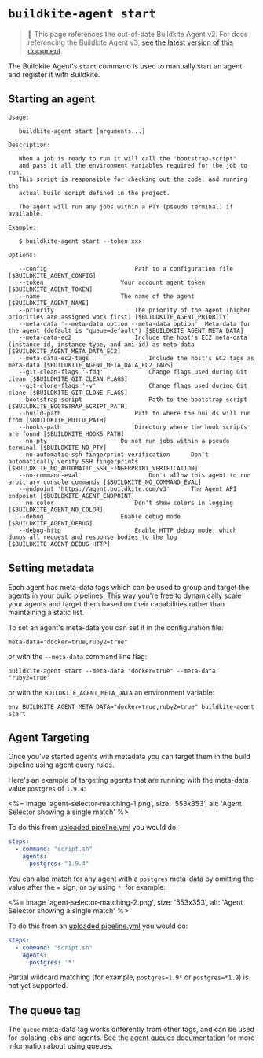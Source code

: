 # `buildkite-agent start`

>🚧 This page references the out-of-date Buildkite Agent v2.
> For docs referencing the Buildkite Agent v3, <a href="/docs/agent/v3/cli_start">see the latest version of this document</a>.

The Buildkite Agent's `start` command is used to manually start an agent and register it with Buildkite.


## Starting an agent

```
Usage:

   buildkite-agent start [arguments...]

Description:

   When a job is ready to run it will call the "bootstrap-script"
   and pass it all the environment variables required for the job to run.
   This script is responsible for checking out the code, and running the
   actual build script defined in the project.

   The agent will run any jobs within a PTY (pseudo terminal) if available.

Example:

   $ buildkite-agent start --token xxx

Options:

   --config                         Path to a configuration file [$BUILDKITE_AGENT_CONFIG]
   --token                      Your account agent token [$BUILDKITE_AGENT_TOKEN]
   --name                       The name of the agent [$BUILDKITE_AGENT_NAME]
   --priority                       The priority of the agent (higher priorities are assigned work first) [$BUILDKITE_AGENT_PRIORITY]
   --meta-data '--meta-data option --meta-data option'  Meta-data for the agent (default is "queue=default") [$BUILDKITE_AGENT_META_DATA]
   --meta-data-ec2                  Include the host's EC2 meta-data (instance-id, instance-type, and ami-id) as meta-data [$BUILDKITE_AGENT_META_DATA_EC2]
   --meta-data-ec2-tags                 Include the host's EC2 tags as meta-data [$BUILDKITE_AGENT_META_DATA_EC2_TAGS]
   --git-clean-flags '-fdq'             Change flags used during Git clean [$BUILDKITE_GIT_CLEAN_FLAGS]
   --git-clone-flags '-v'               Change flags used during Git clone [$BUILDKITE_GIT_CLONE_FLAGS]
   --bootstrap-script                   Path to the bootstrap script [$BUILDKITE_BOOTSTRAP_SCRIPT_PATH]
   --build-path                     Path to where the builds will run from [$BUILDKITE_BUILD_PATH]
   --hooks-path                     Directory where the hook scripts are found [$BUILDKITE_HOOKS_PATH]
   --no-pty                     Do not run jobs within a pseudo terminal [$BUILDKITE_NO_PTY]
   --no-automatic-ssh-fingerprint-verification      Don't automatically verify SSH fingerprints [$BUILDKITE_NO_AUTOMATIC_SSH_FINGERPRINT_VERIFICATION]
   --no-command-eval                    Don't allow this agent to run arbitrary console commands [$BUILDKITE_NO_COMMAND_EVAL]
   --endpoint 'https://agent.buildkite.com/v3'      The Agent API endpoint [$BUILDKITE_AGENT_ENDPOINT]
   --no-color                       Don't show colors in logging [$BUILDKITE_AGENT_NO_COLOR]
   --debug                      Enable debug mode [$BUILDKITE_AGENT_DEBUG]
   --debug-http                     Enable HTTP debug mode, which dumps all request and response bodies to the log [$BUILDKITE_AGENT_DEBUG_HTTP]
```

## Setting metadata

Each agent has meta-data tags which can be used to group and target the agents in your build pipelines. This way you're free to dynamically scale your agents and target them based on their capabilities rather than maintaining a static list.

To set an agent's meta-data you can set it in the configuration file:

```
meta-data="docker=true,ruby2=true"
```

or with the `--meta-data` command line flag:

```
buildkite-agent start --meta-data "docker=true" --meta-data "ruby2=true"
```

or with the `BUILDKITE_AGENT_META_DATA` an environment variable:

```
env BUILDKITE_AGENT_META_DATA="docker=true,ruby2=true" buildkite-agent start
```

## Agent Targeting

Once you've started agents with metadata you can target them in the build pipeline using agent query rules.

Here's an example of targeting agents that are running with the meta-data value `postgres` of `1.9.4`:

<%= image 'agent-selector-matching-1.png', size: '553x353', alt: 'Agent Selector showing a single match' %>

To do this from [uploaded pipeline.yml](/docs/agent/v2/cli-pipeline) you would do:

```yaml
steps:
  - command: "script.sh"
    agents:
      postgres: "1.9.4"
```

You can also match for any agent with a `postgres` meta-data by omitting the value after the `=` sign, or by using `*`, for example:

<%= image 'agent-selector-matching-2.png', size: '553x353', alt: 'Agent Selector showing a single match' %>

To do this from an [uploaded pipeline.yml](/docs/agent/v2/cli-pipeline) you would do:

```yaml
steps:
  - command: "script.sh"
    agents:
      postgres: '*'
```

Partial wildcard matching (for example, `postgres=1.9*` or `postgres=*1.9`) is not yet supported.

## The queue tag

The `queue` meta-data tag works differently from other tags, and can be used for isolating jobs and agents. See the [agent queues documentation](queues) for more information about using queues.
